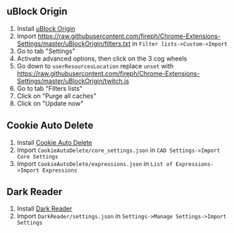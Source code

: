 ## uBlock Origin
1. Install [uBlock Origin](https://chrome.google.com/webstore/detail/ublock-origin/cjpalhdlnbpafiamejdnhcphjbkeiagm)
2. Import https://raw.githubusercontent.com/fireph/Chrome-Extensions-Settings/master/uBlockOrigin/filters.txt in `Filter lists->Custom->Import`
3. Go to tab "Settings"	
4. Activate advanced options, then click on the 3 cog wheels	
5. Go down to `userResourcesLocation` replace `unset` with https://raw.githubusercontent.com/fireph/Chrome-Extensions-Settings/master/uBlockOrigin/twitch.js
6. Go to tab "Filters lists"	
7. Click on "Purge all caches"	
8. Click on "Update now"

## Cookie Auto Delete
1. Install [Cookie Auto Delete](https://chrome.google.com/webstore/detail/cookie-autodelete/fhcgjolkccmbidfldomjliifgaodjagh)
2. Import `CookieAutoDelete/core_settings.json` in `CAD Settings->Import Core Settings`
3. Import `CookieAutoDelete/expressions.json` in `List of Expressions->Import Expressions`

## Dark Reader
1. Install [Dark Reader](https://chrome.google.com/webstore/detail/dark-reader/eimadpbcbfnmbkopoojfekhnkhdbieeh)
2. Import `DarkReader/settings.json` in `Settings->Manage Settings->Import Settings`
